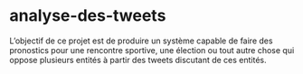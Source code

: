 # analyse-des-tweets

L’objectif de ce projet est de produire un système capable de faire des pronostics  pour une rencontre sportive, une élection ou tout autre chose qui oppose plusieurs entités à partir des tweets discutant de ces entités.

